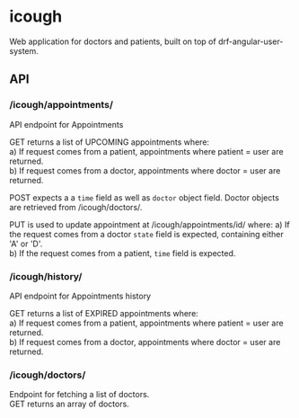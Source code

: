 # icough
Web application for doctors and patients, built on top of drf-angular-user-system.


## API

### /icough/appointments/

API endpoint for Appointments

GET returns a list of UPCOMING appointments where:  
a) If request comes from a patient, appointments where patient = user are returned.  
b) If request comes from a doctor, appointments where doctor = user are returned.  

POST expects a a `time` field as well as `doctor` object field.
Doctor objects are retrieved from /icough/doctors/.

PUT is used to update appointment at /icough/appointments/id/  where:
a) If the request comes from a doctor `state` field is expected, containing either 'A' or 'D'.  
b) If the request comes from a patient, `time` field is expected.

### /icough/history/

API endpoint for Appointments history

GET returns a list of EXPIRED appointments where:  
a) If request comes from a patient, appointments where patient = user are returned.  
b) If request comes from a doctor, appointments where doctor = user are returned.


### /icough/doctors/

Endpoint for fetching a list of doctors.  
GET returns an array of doctors.
